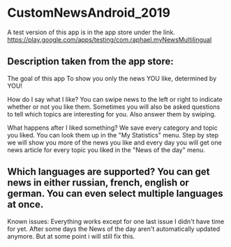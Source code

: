 # CustomNewsAndroid_2019

A test version of this app is in the app store under the link.
https://play.google.com/apps/testing/com.raphael.myNewsMultilingual

Description taken from the app store:
------------------------------------------------------------------------------------------------
The goal of this app
To show you only the news YOU like, determined by YOU!

How do I say what I like?
You can swipe news to the left or right to indicate whether or not you like them.
Sometimes you will also be asked questions to tell which topics are interesting for you.
Also answer them by swiping.

What happens after I liked something?
We save every category and topic you liked.
You can look them up in the "My Statistics" menu.
Step by step we will show you more of the news you like and every day you will get 
one news article for every topic you liked in the "News of the day" menu.

Which languages are supported?
You can get news in either russian, french, english or german.
You can even select multiple languages at once.
------------------------------------------------------------------------------------------------

Known issues:
Everything works except for one last issue I didn't have time for yet.
After some days the News of the day aren't automatically updated anymore.
But at some point i will still fix this.
